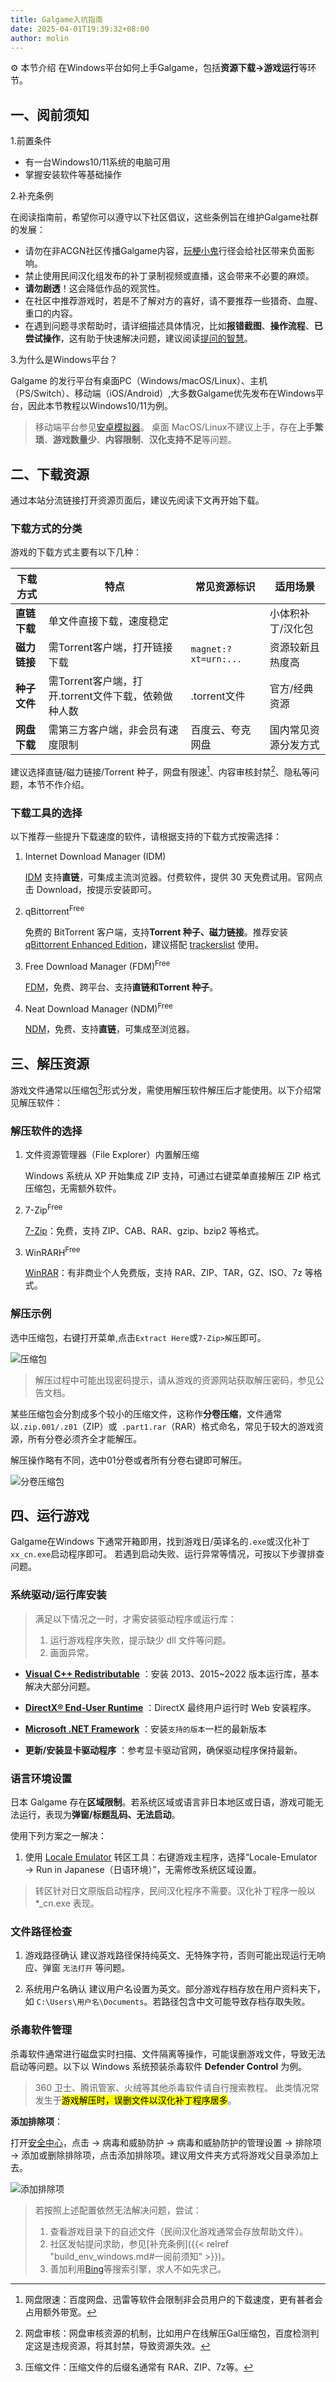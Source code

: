 ```yaml
---
title: Galgame入坑指南
date: 2025-04-01T19:39:32+08:00
author: molin
---
```


⚙ 本节介绍 在Windows平台如何上手Galgame，包括**资源下载->游戏运行**等环节。

<!--more-->
## 一、阅前须知

1.前置条件
- 有一台Windows10/11系统的电脑可用
- 掌握安装软件等基础操作

2.补充条例

在阅读指南前，希望你可以遵守以下社区倡议，这些条例旨在维护Galgame社群的发展：

- 请勿在非ACGN社区传播Galgame内容，[玩梗小鬼](https://mzh.moegirl.org.cn/%E5%B0%8F%E9%AC%BC)行径会给社区带来负面影响。
- 禁止使用民间汉化组发布的补丁录制视频或直播，这会带来不必要的麻烦。
- **请勿剧透**！这会降低作品的观赏性。
- 在社区中推荐游戏时，若是不了解对方的喜好，请不要推荐一些猎奇、血腥、重口的内容。
- 在遇到问题寻求帮助时，请详细描述具体情况，比如**报错截图**、**操作流程**、**已尝试操作**，这有助于快速解决问题，建议阅读[提问的智慧](https://soc.ustc.edu.cn/CODH/other/ask/)。

3.为什么是Windows平台？

Galgame 的发行平台有桌面PC（Windows/macOS/Linux）、主机（PS/Switch）、移动端（iOS/Android）,大多数Galgame优先发布在Windows平台，因此本节教程以Windows10/11为例。

> 移动端平台参见[安卓模拟器](/docs/%E5%90%84%E7%A7%8D%E6%A8%A1%E6%8B%9F%E5%99%A8%E4%BB%8B%E7%BB%8D/)。
> 桌面 MacOS/Linux不建议上手，存在**上手繁琐**、**游戏数量少**、**内容限制**、**汉化支持不足**等问题。


## 二、下载资源

通过本站分流链接打开资源页面后，建议先阅读下文再开始下载。

### 下载方式的分类

游戏的下载方式主要有以下几种：

| 下载方式     | 特点                 | 常见资源标识               | 适用场景       |
| -------- | ------------------ | -------------------- | ---------- |
| **直链下载** | 单文件直接下载，速度稳定       |         | 小体积补丁/汉化包  |
| **磁力链接** | 需Torrent客户端，打开链接下载      | `magnet:?xt=urn:...` | 资源较新且热度高   |
| **种子文件** | 需Torrent客户端，打开.torrent文件下载，依赖做种人数 | .torrent文件        | 官方/经典资源  |
| **网盘下载** | 需第三方客户端，非会员有速度限制    | 百度云、夸克网盘     | 国内常见资源分发方式 |

建议选择直链/磁力链接/Torrent 种子，网盘有限速[^speed]、内容审核封禁[^ban]、隐私等问题，本节不作介绍。

### 下载工具的选择

以下推荐一些提升下载速度的软件，请根据支持的下载方式按需选择：

1. Internet Download Manager (IDM)

   [IDM](https://www.internetdownloadmanager.com/) 支持**直链**，可集成主流浏览器。付费软件，提供 30 天免费试用。官网点击 Download，按提示安装即可。

2. qBittorrent<sup>Free</sup>

   免费的 BitTorrent 客户端，支持**Torrent 种子、磁力链接**。推荐安装 [qBittorrent Enhanced Edition](https://github.com/c0re100/qBittorrent-Enhanced-Edition/releases)，建议搭配 [trackerslist](https://trackerslist.com/) 使用。

3. Free Download Manager (FDM)<sup>Free</sup>

   [FDM](https://www.freedownloadmanager.org/zh/)，免费、跨平台、支持**直链和Torrent 种子**。

4. Neat Download Manager (NDM)<sup>Free</sup>

   [NDM](https://neatdownloadmanager.com/index.php/en/)，免费、支持**直链**，可集成至浏览器。

## 三、解压资源

游戏文件通常以压缩包[^compress]形式分发，需使用解压软件解压后才能使用。以下介绍常见解压软件：

### 解压软件的选择

1. 文件资源管理器（File Explorer）内置解压缩

   Windows 系统从 XP 开始集成 ZIP 支持，可通过右键菜单直接解压 ZIP 格式压缩包，无需额外软件。

2. 7-Zip<sup>Free</sup>

   [7-Zip](https://sparanoid.com/lab/7z/)：免费，支持 ZIP、CAB、RAR、gzip、bzip2 等格式。

3. WinRARH<sup>Free</sup>

   [WinRAR](https://www.winrar.com.cn/)：有非商业个人免费版，支持 RAR、ZIP、TAR，GZ、ISO、7z 等格式。

### 解压示例

选中压缩包，右键打开菜单,点击`Extract Here`或`7-Zip>解压`即可。

![压缩包](/img/1744642505.avif)

> 解压过程中可能出现密码提示，请从游戏的资源网站获取解压密码，参见公告文档。

某些压缩包会分割成多个较小的压缩文件，这称作**分卷压缩**，文件通常以`.zip.001/.z01`（ZIP）或` .part1.rar`（RAR）格式命名，常见于较大的游戏资源，所有分卷必须齐全才能解压。

解压操作略有不同，选中01分卷或者所有分卷右键即可解压。

![分卷压缩包](/img/1744642255.avif)

## 四、运行游戏

Galgame在Windows 下通常开箱即用，找到游戏日/英译名的`.exe`或汉化补丁`xx_cn.exe`启动程序即可。
若遇到启动失败、运行异常等情况，可按以下步骤排查问题。

### 系统驱动/运行库安装

> 满足以下情况之一时，才需安装驱动程序或运行库：
> 1. 运行游戏程序失败，提示缺少 dll 文件等问题。
> 2. 画面异常。

- **[Visual C++ Redistributable](https://learn.microsoft.com/zh-cn/cpp/windows/latest-supported-vc-redist?view=msvc-170)**
  ：安装 2013、2015~2022 版本运行库，基本解决大部分问题。

- **[DirectX® End-User Runtime](http://www.microsoft.com/zh-cn/download/details.aspx?id=35&751be11f-ede8-5a0c-058c-2ee190a24fa6=True)**
  ：DirectX 最终用户运行时 Web 安装程序。

- **[Microsoft .NET Framework](https://dotnet.microsoft.com/zh-cn/download/dotnet-framework)**
   ：安装`支持的版本`一栏的最新版本
- **更新/安装显卡驱动程序**
   ：参考显卡驱动官网，确保驱动程序保持最新。

### 语言环境设置

日本 Galgame 存在**区域限制**。若系统区域或语言非日本地区或日语，游戏可能无法运行，表现为**弹窗/标题乱码、无法启动**。

使用下列方案之一解决：

1. 使用 [Locale Emulator](https://github.com/xupefei/Locale-Emulator) 转区工具：右键游戏主程序，选择“Locale-Emulator → Run in Japanese（日语环境）”，无需修改系统区域设置。

> 转区针对日文原版启动程序，民间汉化程序不需要。汉化补丁程序一般以 *_cn.exe 表现。

### 文件路径检查

1. 游戏路径确认
   建议游戏路径保持纯英文、无特殊字符，否则可能出现运行无响应、弹窗 `无法打开` 等问题。

2. 系统用户名确认
   建议用户名设置为英文。部分游戏存档存放在用户资料夹下，如 `C:\Users\用户名\Documents`。若路径包含中文可能导致存档存取失败。

### 杀毒软件管理

杀毒软件通常进行磁盘实时扫描、文件隔离等操作，可能误删游戏文件，导致无法启动等问题。以下以 Windows 系统预装杀毒软件 **Defender Control** 为例。

> 360 卫士、腾讯管家、火绒等其他杀毒软件请自行搜索教程。
> 此类情况常发生于<mark>游戏解压时，误删文件以汉化补丁程序居多</mark>。

**添加排除项**：

打开[安全中心](ms-settings:windowsdefender)，点击 -> 病毒和威胁防护 -> 病毒和威胁防护的管理设置 -> 排除项 -> 添加或删除排除项，点击添加排除项。建议用文件夹方式将游戏父目录添加上去。

![添加排除项](/img/1744214511.avif)

> 若按照上述配置依然无法解决问题，尝试：
> 1. 查看游戏目录下的自述文件（民间汉化游戏通常会存放帮助文件）。
> 2. 社区发帖提问求助，参见[补充条例]({{< relref "build_env_windows.md#一阅前须知" >}})。
> 3. 善加利用[Bing](https://cn.bing.com)等搜索引擎，求人不如先求己。


[^compress]:压缩文件：压缩文件的后缀名通常有 RAR、ZIP、7z等。
[^ban]:网盘审核：网盘审核资源的机制，比如用户在线解压Gal压缩包，百度检测判定这是违规资源，将其封禁，导致资源失效。
[^speed]:网盘限速：百度网盘、迅雷等软件会限制非会员用户的下载速度，更有甚者会占用额外带宽。


